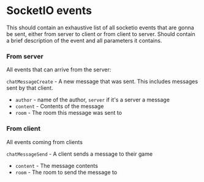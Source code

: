 # SocketIO events

This should contain an exhaustive list of all socketio events that are gonna be sent, either from server to client or 
from client to server. Should contain a brief description of the event and all parameters it contains.

### From server
All events that can arrive from the server:

`chatMessageCreate` - A new message that was sent. This includes messages sent by that client.
- `author` - name of the author, `server` if it's a server a message
- `content` - Contents of the message
- `room` - The room this message was sent to


### From client
All events coming from clients

`chatMessageSend` - A client sends a message to their game
- `content` - The message contents
- `room` - The room to send the message to